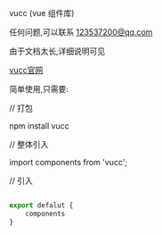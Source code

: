 vucc (vue 组件库)


任何问题,可以联系
123537200@qq.com

由于文档太长,详细说明可见

[vucc官网](https://wf123537200.github.io/vucc.com/index.html)

简单使用,只需要:

// 打包

npm install vucc

// 整体引入

import components from 'vucc';

// 引入
```js

export defalut {
    components
}
```
